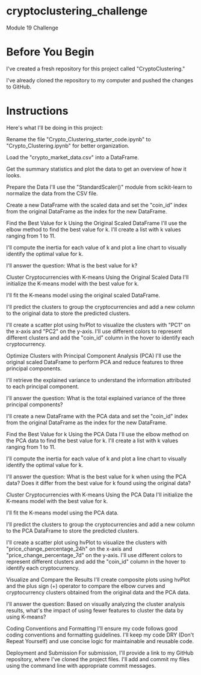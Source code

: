 # cryptoclustering_challenge
Module 19 Challenge

# Before You Begin
I've created a fresh repository for this project called "CryptoClustering."

I've already cloned the repository to my computer and pushed the changes to GitHub.

# Instructions
Here's what I'll be doing in this project:

Rename the file "Crypto_Clustering_starter_code.ipynb" to "Crypto_Clustering.ipynb" for better organization.

Load the "crypto_market_data.csv" into a DataFrame.

Get the summary statistics and plot the data to get an overview of how it looks.

Prepare the Data
I'll use the "StandardScaler()" module from scikit-learn to normalize the data from the CSV file.

Create a new DataFrame with the scaled data and set the "coin_id" index from the original DataFrame as the index for the new DataFrame.

Find the Best Value for k Using the Original Scaled DataFrame
I'll use the elbow method to find the best value for k. I'll create a list with k values ranging from 1 to 11.

I'll compute the inertia for each value of k and plot a line chart to visually identify the optimal value for k.

I'll answer the question: What is the best value for k?

Cluster Cryptocurrencies with K-means Using the Original Scaled Data
I'll initialize the K-means model with the best value for k.

I'll fit the K-means model using the original scaled DataFrame.

I'll predict the clusters to group the cryptocurrencies and add a new column to the original data to store the predicted clusters.

I'll create a scatter plot using hvPlot to visualize the clusters with "PC1" on the x-axis and "PC2" on the y-axis. I'll use different colors to represent different clusters and add the "coin_id" column in the hover to identify each cryptocurrency.

Optimize Clusters with Principal Component Analysis (PCA)
I'll use the original scaled DataFrame to perform PCA and reduce features to three principal components.

I'll retrieve the explained variance to understand the information attributed to each principal component.

I'll answer the question: What is the total explained variance of the three principal components?

I'll create a new DataFrame with the PCA data and set the "coin_id" index from the original DataFrame as the index for the new DataFrame.

Find the Best Value for k Using the PCA Data
I'll use the elbow method on the PCA data to find the best value for k. I'll create a list with k values ranging from 1 to 11.

I'll compute the inertia for each value of k and plot a line chart to visually identify the optimal value for k.

I'll answer the question: What is the best value for k when using the PCA data? Does it differ from the best value for k found using the original data?

Cluster Cryptocurrencies with K-means Using the PCA Data
I'll initialize the K-means model with the best value for k.

I'll fit the K-means model using the PCA data.

I'll predict the clusters to group the cryptocurrencies and add a new column to the PCA DataFrame to store the predicted clusters.

I'll create a scatter plot using hvPlot to visualize the clusters with "price_change_percentage_24h" on the x-axis and "price_change_percentage_7d" on the y-axis. I'll use different colors to represent different clusters and add the "coin_id" column in the hover to identify each cryptocurrency.

Visualize and Compare the Results
I'll create composite plots using hvPlot and the plus sign (+) operator to compare the elbow curves and cryptocurrency clusters obtained from the original data and the PCA data.

I'll answer the question: Based on visually analyzing the cluster analysis results, what's the impact of using fewer features to cluster the data by using K-means?

Coding Conventions and Formatting
I'll ensure my code follows good coding conventions and formatting guidelines. I'll keep my code DRY (Don't Repeat Yourself) and use concise logic for maintainable and reusable code.

Deployment and Submission
For submission, I'll provide a link to my GitHub repository, where I've cloned the project files. I'll add and commit my files using the command line with appropriate commit messages.
